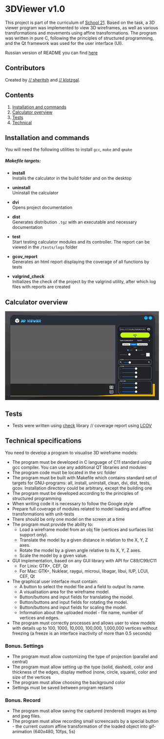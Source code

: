 # 3DViewer v1.0

This project is part of the curriculum of [School 21](https://21-school.ru/). Based on the task, a 3D viewer program was implemented to view 3D wireframes, as well as various transformations and movements using affine transformations. The program was written in pure C, following the principles of structured programming, and the Qt framework was used for the user interface (UI).

Russian version of README you can find [here](./README_RUS.md)

## Contributors

Created by [// sheritsh](https://github.com/sheritsh) and [// klotzgal](https://github.com/klotzgal).

## Contents

1. [Installation and commands](#installation-and-commands)
2. [Calculator overview](#calculator-overview)
3. [Tests](#tests)
4. [Technical](#technical-specifications)

## Installation and commands

You will need the following utilities to install `gcc`, `make` and `qmake`

##### Makefile targets:

- **install**  
  Installs the calculator in the build folder and on the desktop

- **uninstall**  
  Uninstall the calculator

- **dvi**  
  Opens project documentation

- **dist**  
  Generates distribution `.tgz` with an executable and necessary documentation

- **test**  
  Start testing calculator modules and its controller. The report can be viewed in the `/tests/logs` folder

- **gcov_report**  
  Generates an html report displaying the coverage of all functions by tests

- **valgrind_check**  
  Initializes the check of the project by the valgrind utility, after which log files with reports are created

## Calculator overview

![3dViewer](misc/images/overview.gif)

## Tests

- Tests were written using [check](https://libcheck.github.io/check/) library // coverage report using [LCOV](https://github.com/linux-test-project/lcov)

## Technical specifications

You need to develop a program to visualise 3D wireframe models:

- The program must be developed in C language of C11 standard using gcc compiler. You can use any additional QT libraries and modules
- The program code must be located in the src folder
- The program must be built with Makefile which contains standard set of targets for GNU-programs: all, install, uninstall, clean, dvi, dist, tests, gcov. Installation directory could be arbitrary, except the building one
- The program must be developed according to the principles of structured programming
- When writing code it is necessary to follow the Google style
- Prepare full coverage of modules related to model loading and affine transformations with unit-tests
- There should be only one model on the screen at a time
- The program must provide the ability to:
    - Load a wireframe model from an obj file (vertices and surfaces list support only).
    - Translate the model by a given distance in relation to the X, Y, Z axes.
    - Rotate the model by a given angle relative to its X, Y, Z axes.
    - Scale the model by a given value.
- GUI implementation, based on any GUI library with API for C89/C99/C11 <br/>
  * For Linix: GTK+, CEF, Qt<br/>
  * For Mac: GTK+, Nuklear, raygui, microui, libagar, libui, IUP, LCUI, CEF, Qt
- The graphical user interface must contain:
    - A button to select the model file and a field to output its name.
    - A visualisation area for the wireframe model.
    - Button/buttons and input fields for translating the model.
    - Button/buttons and input fields for rotating the model.
    - Button/buttons and input fields for scaling the model.
    - Information about the uploaded model - file name, number of vertices and edges.
- The program must correctly processes and allows user to view models with details up to 100, 1000, 10,000, 100,000, 1,000,000  vertices without freezing (a freeze is an interface inactivity of more than 0.5 seconds)

### Bonus. Settings

- The program must allow customizing the type of projection (parallel and central)
- The program must allow setting up the type (solid, dashed), color and thickness of the edges, display method (none, circle, square), color and size of the vertices
- The program must allow choosing the background color
- Settings must be saved between program restarts

### Bonus. Record

- The program must allow saving the captured (rendered) images as bmp and jpeg files.
- The program must allow recording small screencasts by a special button - the current custom affine transformation of the loaded object into gif-animation (640x480, 10fps, 5s)
